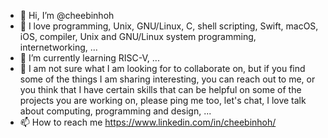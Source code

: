 - 👋 Hi, I’m @cheebinhoh
- 👀 I love programming, Unix, GNU/Linux, C, shell scripting, Swift, macOS, iOS, compiler, Unix and GNU/Linux system programming, internetworking, ...
- 🌱 I’m currently learning RISC-V, ...
- 💞️ I am not sure what I am looking for to collaborate on, but if you find some of the things I am sharing interesting, you can reach out to me, or you think that I have certain skills that can be helpful on some of the projects you are working on, please ping me too, let's chat, I love talk about computing, programming and design, ...
- 📫 How to reach me https://www.linkedin.com/in/cheebinhoh/

<!---
cheebinhoh/cheebinhoh is a ✨ special ✨ repository because its `README.md` (this file) appears on your GitHub profile.
You can click the Preview link to take a look at your changes.
--->
